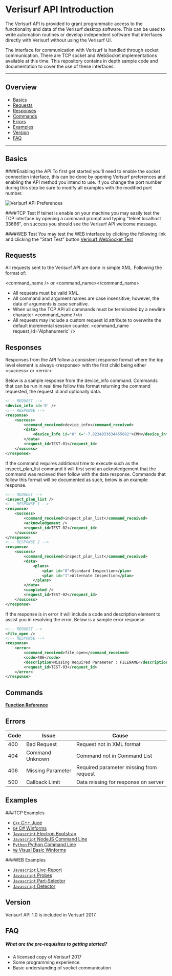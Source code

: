 # Verisurf API Introduction

The Verisurf API is provided to grant programmatic access to the functionality and data of the Verisurf desktop software.  This can be used to write automation routines or develop independent software that interfaces directly with Verisurf without using the Verisurf UI.

The interface for communication with Verisurf is handled through socket communication.  There are TCP socket and WebSocket implementations available at this time.  This repository contains in depth sample code and documentation to cover the use of these interfaces.

***

## Overview
* [Basics](#basics)
* [Requests](#requests)
* [Responses](#responses)
* [Commands](#commands)
* [Errors](#errors)
* [Examples](#examples)
* [Version](#version)
* [FAQ](#faq)

***

## <a name="basics">Basics</a>
####Enabling the API
To first get started you'll need to enable the socket connection interface, this can be done by opening Verisurf preferences and enabling the API method you intend to use.  If you change the port number during this step be sure to modify all examples with the modified port number.

![Verisurf API Preferences](https://github.com/verisurf/verisurf-api/blob/Verisurf2017/documentation/images/api-enabled.png)

####TCP Test
If telnet is enable on your machine you may easily test the TCP interface by opening a command prompt and typing "telnet localhost 33666", on success you should see the Verisurf API welcome message.

####WEB Test
You may test the WEB interface by clicking the following link and clicking the "Start Test" button [Verisurf WebSocket Test](http://sdk.verisurf.com/connection-test)

## <a name="requests">Requests</a>
All requests sent to the Verisurf API are done in simple XML. Following the format of:

&lt;command_name /&gt; or &lt;command_name&gt;&lt;/command_name&gt;

* All requests must be valid XML. 
* All command and argument names are case insensitive; however, the data of arguments is case sensitive.
* When using the TCP API all commands must be terminated by a newline character &lt;command_name /&gt;\n
* All requests may include a custom request id attribute to overwrite the default incremental session counter. &lt;command_name request_id='Alphanumeric' /&gt;

## <a name="responses">Responses</a>
Responses from the API follow a consistent response format where the top level element is always &lt;response&gt; with the first child being either &lt;success&gt; or &lt;error&gt;

Below is a sample response from the device_info command.  Commands that can be run in real time follow this format returning the command requested, the request id and optionally data.

```xml
<!-- REQUEST -->
<device_info id='0' />
<!-- RESPONSE -->
<response>
	<success>
		<command_received>device_info</command_received>
		<data>
			<device_info id="0" X="-7.8234033634455082">CMM</device_info>
		</data>
		<request_id>TEST-01</request_id>
	</success>
</response>
```

If the command requires additional time to execute such as the inspect_plan_list command it will first send an acknoledgement that the command was recieved then follow with the data response.  Commands that follow this format will be documented as such, below is an example response.

```xml
<!-- REQUEST -->
<inspect_plan_list />
<!-- RESPONSE 1 -->
<response>
	<success>
		<command_received>inspect_plan_list</command_received>
		<acknowledgement />
		<request_id>TEST-02</request_id>
	</success>
</response>
<!-- RESPONSE 2 -->
<response>
	<success>
		<command_received>inspect_plan_list</command_received>
		<data>
			<plans>
				<plan id="0">Standard Inspection</plan>
				<plan id="1">Alternate Inspection</plan>
			</plans>
		</data>
		<completed />
		<request_id>TEST-02</request_id>
	</success>
</response>
```

If the response is in error it will include a code and description element to assist you in resolving the error.  Below is a sample error response.

```xml
<!-- REQUEST -->
<file_open />
<!-- RESPONSE -->
<response>
	<error>
		<command_received>file_open</command_received>
		<code>406</code>
		<description>Missing Required Parameter : FILENAME</description>
		<request_id>TEST-03</request_id>
	</error>
</response>
```

## <a name="commands">Commands</a>
**[Function Reference](https://github.com/verisurf/verisurf-api/blob/Verisurf2017/documentation/README.md)**

## <a name="errors">Errors</a>
| Code | Issue | Cause |
|------|-------|------------|
| 400 | Bad Request | Request not in XML format |
| 404 | Command Unknown | Command not in Command List |
| 406 | Missing Parameter | Required parameter missing from request |
| 500 | Callback Limit | Data missing for response on server |

## <a name="examples">Examples</a>
###TCP Examples
* [<code>C++</code> C++ Juce](https://github.com/verisurf/verisurf-api/tree/master/tcp-examples/C++)
* [<code>C#</code> C# Winforms](https://github.com/verisurf/verisurf-api/tree/master/tcp-examples/CSharp)
* [<code>Javascript</code> Electron Bootstrap](https://github.com/verisurf/verisurf-api/tree/master/tcp-examples/Electron)
* [<code>Javascript</code> NodeJS Command Line](https://github.com/verisurf/verisurf-api/tree/master/tcp-examples/NodeJS)
* [<code>Python</code> Python Command Line](https://github.com/verisurf/verisurf-api/tree/master/tcp-examples/Python)
* [<code>VB</code> Visual Basic Winforms](https://github.com/verisurf/verisurf-api/tree/master/tcp-examples/VisualBasic)

###WEB Examples
* [<code>Javascript</code> Live-Report](https://github.com/verisurf/verisurf-api/tree/master/web-examples/Live-Report)
* [<code>Javascript</code> Probes](https://github.com/verisurf/verisurf-api/tree/master/web-examples/Probes)
* [<code>Javascript</code> Part-Selector](https://github.com/verisurf/verisurf-api/tree/master/web-examples/Part-Selector)
* [<code>Javascript</code> Detector](https://github.com/verisurf/verisurf-api/tree/master/web-examples/Detector)

## <a name="version">Version</a>
Verisurf API 1.0 is included in Verisurf 2017.

## <a name="faq">FAQ</a>
##### What are the pre-requisites to getting started?
* A licensed copy of Verisurf 2017
* Some programming experience
* Basic understanding of socket communication
